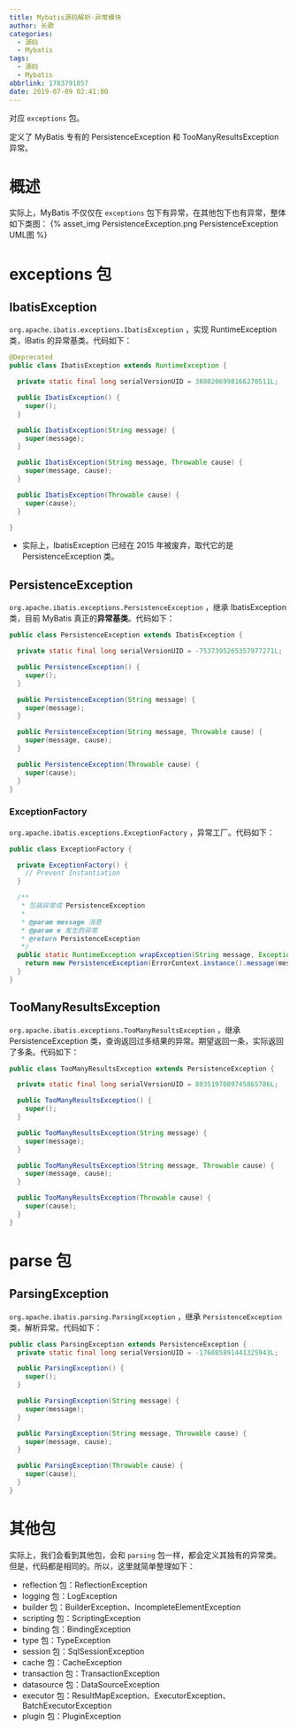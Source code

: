 ```yaml
---
title: Mybatis源码解析-异常模块
author: 长歌
categories:
  - 源码
  - Mybatis
tags:
  - 源码
  - Mybatis
abbrlink: 1783791857
date: 2019-07-09 02:41:00
---
```

对应 `exceptions` 包。

定义了 MyBatis 专有的 PersistenceException 和 TooManyResultsException 异常。

<!-- More --> 

# 概述
实际上，MyBatis 不仅仅在 `exceptions` 包下有异常，在其他包下也有异常，整体如下类图：
{% asset_img PersistenceException.png PersistenceException UML图 %}


# exceptions 包

## IbatisException
`org.apache.ibatis.exceptions.IbatisException` ，实现 RuntimeException 类，IBatis 的异常基类。代码如下：
```java
@Deprecated
public class IbatisException extends RuntimeException {

  private static final long serialVersionUID = 3880206998166270511L;

  public IbatisException() {
    super();
  }

  public IbatisException(String message) {
    super(message);
  }

  public IbatisException(String message, Throwable cause) {
    super(message, cause);
  }

  public IbatisException(Throwable cause) {
    super(cause);
  }

}
```
 - 实际上，IbatisException 已经在 2015 年被废弃，取代它的是 PersistenceException 类。

## PersistenceException
`org.apache.ibatis.exceptions.PersistenceException` ，继承 IbatisException 类，目前 MyBatis 真正的**异常基类**。代码如下：
```java
public class PersistenceException extends IbatisException {

  private static final long serialVersionUID = -7537395265357977271L;

  public PersistenceException() {
    super();
  }

  public PersistenceException(String message) {
    super(message);
  }

  public PersistenceException(String message, Throwable cause) {
    super(message, cause);
  }

  public PersistenceException(Throwable cause) {
    super(cause);
  }
}
```
### ExceptionFactory
`org.apache.ibatis.exceptions.ExceptionFactory` ，异常工厂。代码如下：
```java
public class ExceptionFactory {

  private ExceptionFactory() {
    // Prevent Instantiation
  }

  /**
   * 包装异常成 PersistenceException
   *
   * @param message 消息
   * @param e 发生的异常
   * @return PersistenceException
   */
  public static RuntimeException wrapException(String message, Exception e) {
    return new PersistenceException(ErrorContext.instance().message(message).cause(e).toString(), e);
  }
}
```
## TooManyResultsException
`org.apache.ibatis.exceptions.TooManyResultsException` ，继承 PersistenceException 类，查询返回过多结果的异常。期望返回一条，实际返回了多条。代码如下：
```java
public class TooManyResultsException extends PersistenceException {

  private static final long serialVersionUID = 8935197089745865786L;

  public TooManyResultsException() {
    super();
  }

  public TooManyResultsException(String message) {
    super(message);
  }

  public TooManyResultsException(String message, Throwable cause) {
    super(message, cause);
  }

  public TooManyResultsException(Throwable cause) {
    super(cause);
  }
}
```

# parse 包

## ParsingException
`org.apache.ibatis.parsing.ParsingException` ，继承 `PersistenceException` 类，解析异常。代码如下：
```java
public class ParsingException extends PersistenceException {
  private static final long serialVersionUID = -176685891441325943L;

  public ParsingException() {
    super();
  }

  public ParsingException(String message) {
    super(message);
  }

  public ParsingException(String message, Throwable cause) {
    super(message, cause);
  }

  public ParsingException(Throwable cause) {
    super(cause);
  }
}
```

# 其他包
实际上，我们会看到其他包，会和 `parsing` 包一样，都会定义其独有的异常类。但是，代码都是相同的。所以，这里就简单整理如下：
- reflection 包：ReflectionException
- logging 包：LogException
- builder 包：BuilderException、IncompleteElementException
- scripting 包：ScriptingException
- binding 包：BindingException
- type 包：TypeException
- session 包：SqlSessionException
- cache 包：CacheException
- transaction 包：TransactionException
- datasource 包：DataSourceException
- executor 包：ResultMapException、ExecutorException、BatchExecutorException
- plugin 包：PluginException